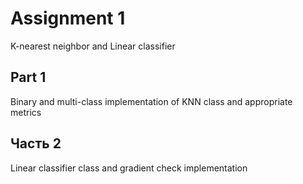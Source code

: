 # Assignment 1

K-nearest neighbor and Linear classifier

## Part 1

Binary and multi-class implementation of KNN class and appropriate metrics

## Часть 2

Linear classifier class and gradient check implementation

